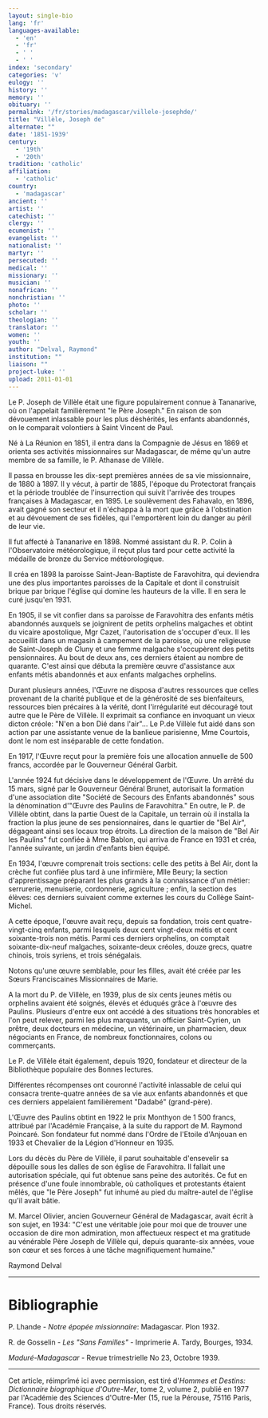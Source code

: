 ```yaml
---
layout: single-bio
lang: 'fr'
languages-available:
  - 'en'
  - 'fr'
  - ' '
  - ' '
index: 'secondary'
categories: 'v'
eulogy: ''
history: ''
memory: ''
obituary: ''
permalink: '/fr/stories/madagascar/villele-josephde/'
title: "Villèle, Joseph de"
alternate: ""
date: '1851-1939'
century:
  - '19th'
  - '20th'
tradition: 'catholic'
affiliation:
  - 'catholic'
country:
  - 'madagascar'
ancient: ''
artist: ''
catechist: ''
clergy: ''
ecumenist: ''
evangelist: ''
nationalist: ''
martyr: ''
persecuted: ''
medical: ''
missionary: ''
musician: ''
nonafrican: ''
nonchristian: ''
photo: ''
scholar: ''
theologian: ''
translator: ''
women: ''
youth: ''
author: "Delval, Raymond"
institution: ""
liaison: ""
project-luke: ''
upload: 2011-01-01
---
```




Le P. Joseph de Villèle était une figure populairement connue à Tananarive, où on l'appelait familièrement "le Père Joseph." En raison de son dévouement inlassable pour les plus déshérités, les enfants abandonnés, on le comparait volontiers à Saint Vincent de Paul.

Né à La Réunion en 1851, il entra dans la Compagnie de Jésus en 1869 et orienta ses activités missionnaires sur Madagascar, de même qu'un autre membre de sa famille, le P. Athanase de Villèle.

Il passa en brousse les dix-sept premières années de sa vie missionnaire, de 1880 à 1897. Il y vécut, à partir de 1885, l'époque du Protectorat français et la période troublée de l'insurrection qui suivit l'arrivée des troupes françaises à Madagascar, en 1895. Le soulèvement des Fahavalo, en 1896, avait gagné son secteur et il n'échappa à la mort que grâce à l'obstination et au dévouement de ses fidèles, qui l'emportèrent loin du danger au péril de leur vie.

Il fut affecté à Tananarive en 1898. Nommé assistant du R. P. Colin à l'Observatoire météorologique, il reçut plus tard pour cette activité la médaille de bronze du Service météorologique.

Il créa en 1898 la paroisse Saint-Jean-Baptiste de Faravohitra, qui deviendra une des plus importantes paroisses de la Capitale et dont il construisit brique par brique l'église qui domine les hauteurs de la ville. Il en sera le curé jusqu'en 1931.

En 1905, il se vit confier dans sa paroisse de Faravohitra des enfants métis abandonnés auxquels se joignirent de petits orphelins malgaches et obtint du vicaire apostolique, Mgr Cazet, l'autorisation de s'occuper d'eux. Il les accueillit dans un magasin à campement de la paroisse, où une religieuse de Saint-Joseph de Cluny et une femme malgache s'occupèrent des petits pensionnaires. Au bout de deux ans, ces derniers étaient au nombre de quarante. C'est ainsi que débuta la première œuvre d'assistance aux enfants métis abandonnés et aux enfants malgaches orphelins.

Durant plusieurs années, l'Œuvre ne disposa d'autres ressources que celles provenant de la charité publique et de la générosité de ses bienfaiteurs, ressources bien précaires à la vérité, dont l'irrégularité eut découragé tout autre que le Père de Villèle. Il exprimait sa confiance en invoquant un vieux dicton créole: "N'en a bon Dié dans l'air"... Le P.de Villèle fut aidé dans son action par une assistante venue de la banlieue parisienne, Mme Courtois, dont le nom est inséparable de cette fondation.

En 1917, l'Œuvre reçut pour la première fois une allocation annuelle de 500 francs, accordée par le Gouverneur Général Garbit.

L'année 1924 fut décisive dans le développement de l'Œuvre. Un arrêté du 15 mars, signé par le Gouverneur Général Brunet, autorisait la formation d'une association dite "Société de Secours des Enfants abandonnés" sous la dénomination d'"Œuvre des Paulins de Faravohitra." En outre, le P. de Villèle obtint, dans la partie Ouest de la Capitale, un terrain où il installa la fraction la plus jeune de ses pensionnaires, dans le quartier de "Bel Air", dégageant ainsi ses locaux trop étroits. La direction de la maison de "Bel Air les Paulins" fut confiée à Mme Bablon, qui arriva de France en 1931 et créa, l'année suivante, un jardin d'enfants bien équipé.

En 1934, l'œuvre comprenait trois sections: celle des petits à Bel Air, dont la crèche fut confiée plus tard à une infirmière, Mlle Beury; la section d'apprentissage préparant les plus grands à la connaissance d'un métier: serrurerie, menuiserie, cordonnerie, agriculture ; enfin, la section des élèves: ces derniers suivaient comme externes les cours du Collège Saint-Michel.

A cette époque, l'œuvre avait reçu, depuis sa fondation, trois cent quatre-vingt-cinq enfants, parmi lesquels deux cent vingt-deux métis et cent soixante-trois non métis. Parmi ces derniers orphelins, on comptait soixante-dix-neuf malgaches, soixante-deux créoles, douze grecs, quatre chinois, trois syriens, et trois sénégalais.

Notons qu'une œuvre semblable, pour les filles, avait été créée par les Sœurs Franciscaines Missionnaires de Marie.

A la mort du P. de Villèle, en 1939, plus de six cents jeunes métis ou orphelins avaient été soignés, élevés et éduqués grâce à l'œuvre des Paulins. Plusieurs d'entre eux ont accédé à des situations très honorables et l'on peut relever, parmi les plus marquants, un officier Saint-Cyrien, un prêtre, deux docteurs en médecine, un vétérinaire, un pharmacien, deux négociants en France, de nombreux fonctionnaires, colons ou commerçants.

Le P. de Villèle était également, depuis 1920, fondateur et directeur de la Bibliothèque populaire des Bonnes lectures.

Différentes récompenses ont couronné l'activité inlassable de celui qui consacra trente-quatre années de sa vie aux enfants abandonnés et que ces derniers appelaient familièrement "Dadabé" (grand-père).

L'Œuvre des Paulins obtint en 1922 le prix Monthyon de 1 500 francs, attribué par l'Académie Française, à la suite du rapport de M. Raymond Poincaré. Son fondateur fut nommé dans l'Ordre de l'Etoile d'Anjouan en 1933 et Chevalier de la Légion d'Honneur en 1935.

Lors du décès du Père de Villèle, il parut souhaitable d'ensevelir sa dépouille sous les dalles de son église de Faravohitra. Il fallait une autorisation spéciale, qui fut obtenue sans peine des autorités. Ce fut en présence d'une foule innombrable, où catholiques et protestants étaient mêlés, que "le Père Joseph" fut inhumé au pied du maître-autel de l'église qu'il avait bâtie.

M. Marcel Olivier, ancien Gouverneur Général de Madagascar, avait écrit à son sujet, en 1934: "C'est une véritable joie pour moi que de trouver une occasion de dire mon admiration, mon affectueux respect et ma gratitude au vénérable Père Joseph de Villèle qui, depuis quarante-six années, voue son cœur et ses forces à une tâche magnifiquement humaine."

Raymond Delval

---

# Bibliographie

P. Lhande - *Notre épopée missionnaire*: Madagascar. Plon 1932.

R. de Gosselin - *Les "Sans Familles"* - Imprimerie A. Tardy, Bourges, 1934.

*Maduré-Madagascar* - Revue trimestrielle No 23, Octobre 1939.

---

Cet article, réimprîmé ici avec permission, est tiré d'*Hommes et Destins: Dictionnaire biographique d'Outre-Mer*, tome 2, volume 2, publié en 1977 par l'Académie des Sciences d'Outre-Mer (15, rue la Pérouse, 75116 Paris, France). Tous droits réservés.
